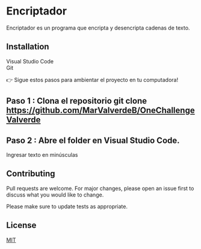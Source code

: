 # Encriptador

Encriptador es un programa que encripta y desencripta cadenas de texto.
## Installation

Visual Studio Code <br/> Git

👉 Sigue estos pasos para ambientar el proyecto en tu computadora!

## Paso 1 : Clona el repositorio git clone https://github.com/MarValverdeB/OneChallengeValverde
## Paso 2 : Abre el folder en Visual Studio Code.

Ingresar texto en minúsculas <br/>


## Contributing

Pull requests are welcome. For major changes, please open an issue first
to discuss what you would like to change.

Please make sure to update tests as appropriate.

## License

[MIT](https://choosealicense.com/licenses/mit/)